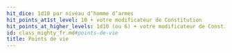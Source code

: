 ```yaml
---
hit_dice: 1d10 par niveau d’homme d’armes
hit_points_at1st_level: 10 + votre modificateur de Constitution
hit_points_at_higher_levels: 1d10 (ou 6) + votre modificateur de Constitution par niveau d’homme d’armes après le niveau 1
id: class_mighty_fr.md#points-de-vie
title: Points de vie
---
```


